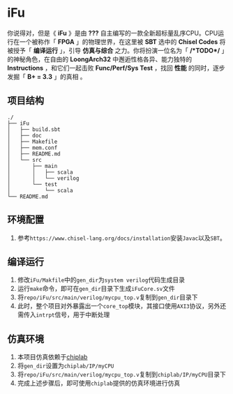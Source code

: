 # iFu

你说得对，但是《 **iFu** 》是由 **???** 自主编写的一款全新超标量乱序CPU。CPU运行在一个被称作「 **FPGA** 」的物理世界，在这里被 **SBT** 选中的 **Chisel Codes** 将被授予「 **编译运行** 」，引导 **仿真与综合** 之力。你将扮演一位名为「 **/\*TODO\*/** 」的神秘角色，在自由的 **LoongArch32** 中邂逅性格各异、能力独特的 **Instructions** ，和它们一起击败 **Func/Perf/Sys Test** ，找回 **性能** 的同时，逐步发掘「 **B+ = 3.3** 」的真相 。

## 项目结构
```shell
./
├── iFu
│   ├── build.sbt
│   ├── doc
│   ├── Makefile
│   ├── mem.conf
│   ├── README.md
│   └── src
│       ├── main
│       │   ├── scala
│       │   └── verilog
│       └── test
│           └── scala
└── README.md
```

## 环境配置
1. 参考`https://www.chisel-lang.org/docs/installation`安装`Javac`以及`SBT`。

## 编译运行
1. 修改`iFu/Makfile`中的`gen_dir`为`system verilog`代码生成目录
2. 运行`make`命令，即可在`gen_dir`目录下生成`iFuCore.sv`文件
3. 将`repo/iFu/src/main/verilog/mycpu_top.v`复制到`gen_dir`目录下
4. 此时，整个项目对外暴露出一个`core_top`模块，其接口使用`AXI3`协议，另外还需传入`intrpt`信号，用于中断处理

## 仿真环境
1. 本项目仿真依赖于[chiplab](https://gitee.com/loongson-edu/chiplab)
2. 将`gen_dir`设置为`chiplab/IP/myCPU`
3. 将`repo/iFu/src/main/verilog/mycpu_top.v`复制到`chiplab/IP/myCPU`目录下
4. 完成上述步骤后，即可使用`chiplab`提供的仿真环境进行仿真
